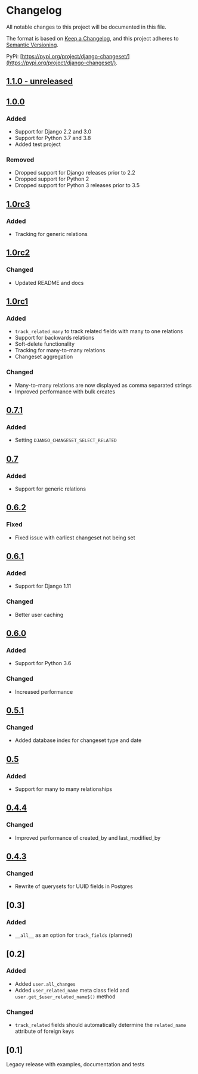 # Changelog
All notable changes to this project will be documented in this file.

The format is based on [Keep a Changelog](https://keepachangelog.com/en/1.0.0/),
and this project adheres to [Semantic Versioning](https://semver.org/spec/v2.0.0.html).

PyPi: [https://pypi.org/project/django-changeset/](https://pypi.org/project/django-changeset/).

## [1.1.0 - unreleased]

## [1.0.0]
### Added
- Support for Django 2.2 and 3.0
- Support for Python 3.7 and 3.8
- Added test project
### Removed
- Dropped support for Django releases prior to 2.2
- Dropped support for Python 2
- Dropped support for Python 3 releases prior to 3.5

## [1.0rc3]
### Added
- Tracking for generic relations

## [1.0rc2]
### Changed
- Updated README and docs

## [1.0rc1]
### Added
- `track_related_many` to track related fields with many to one relations
- Support for backwards relations
- Soft-delete functionality
- Tracking for many-to-many relations
- Changeset aggregation
### Changed
- Many-to-many relations are now displayed as comma separated strings
- Improved performance with bulk creates

## [0.7.1]
### Added
- Setting `DJANGO_CHANGESET_SELECT_RELATED`

## [0.7]
### Added
- Support for generic relations

## [0.6.2]
### Fixed
- Fixed issue with earliest changeset not being set

## [0.6.1]
### Added
- Support for Django 1.11

### Changed
- Better user caching

## [0.6.0]
### Added
- Support for Python 3.6

### Changed
- Increased performance

## [0.5.1]
### Changed
- Added database index for changeset type and date

## [0.5]
### Added
- Support for many to many relationships

## [0.4.4]
### Changed
- Improved performance of created_by and last_modified_by

## [0.4.3]
### Changed
- Rewrite of querysets for UUID fields in Postgres

## [0.3]
### Added
- `__all__` as an option for `track_fields` (planned)

## [0.2]
### Added
- Added `user.all_changes`
- Added `user_related_name` meta class field and `user.get_$user_related_name$()` method
### Changed
- `track_related` fields should automatically determine the `related_name` attribute of foreign keys

## [0.1]
Legacy release with examples, documentation and tests

[1.1.0 - unreleased]: https://github.com/beachmachine/django-changeset/compare/1.0.0...HEAD
[1.0.0]: https://github.com/beachmachine/django-changeset/compare/1.0rc3...1.0.0
[1.0rc4]: https://github.com/beachmachine/django-changeset/compare/1.0rc3...1.0rc4
[1.0rc3]: https://github.com/beachmachine/django-changeset/compare/1.0rc2...1.0rc3
[1.0rc2]: https://github.com/beachmachine/django-changeset/compare/1.0rc1...1.0rc2
[1.0rc1]: https://github.com/beachmachine/django-changeset/compare/0.7.1...1.0rc1
[0.7.1]: https://github.com/beachmachine/django-changeset/compare/0.7...0.7.1
[0.7]: https://github.com/beachmachine/django-changeset/compare/0.6.2...0.7
[0.6.2]: https://github.com/beachmachine/django-changeset/compare/0.6.1...0.6.2
[0.6.1]: https://github.com/beachmachine/django-changeset/compare/0.6.0...0.6.1
[0.6.0]: https://github.com/beachmachine/django-changeset/compare/0.5.1...0.6.0
[0.5.1]: https://github.com/beachmachine/django-changeset/compare/0.5...0.5.1
[0.5]: https://github.com/beachmachine/django-changeset/compare/0.4.4...0.5
[0.4.4]: https://github.com/beachmachine/django-changeset/compare/0.4.3...0.4.4
[0.4.3]: https://github.com/beachmachine/django-changeset/releases/tag/0.4.3
